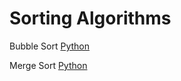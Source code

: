# Sorting Algorithms

Bubble Sort [Python](https://github.com/Roshni0/Mathematical/tree/master/Sort/BubbleSort)

Merge Sort [Python](https://github.com/Roshni0/Mathematical/tree/master/Sort/MergeSort)
